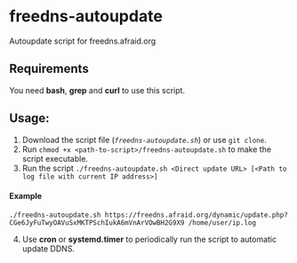 # freedns-autoupdate
Autoupdate script for freedns.afraid.org

## Requirements

You need **bash**, **grep** and **curl** to use this script. 

## Usage:

1. Download the script file (*`freedns-autoupdate.sh`*) or use `git clone`.
2. Run `chmod +x <path-to-script>/freedns-autoupdate.sh` to make the script executable.
3. Run the script `./freedns-autoupdate.sh <Direct update URL> [<Path to log file with current IP address>]`
  #### Example
  ```
  ./freedns-autoupdate.sh https://freedns.afraid.org/dynamic/update.php?CGe6JyFuTwyOAVuSxMKTPSchIukA6mVnArVOwBH2G9X9 /home/user/ip.log
  ```
4. Use **cron** or **systemd.timer** to periodically run the script to automatic update DDNS.
